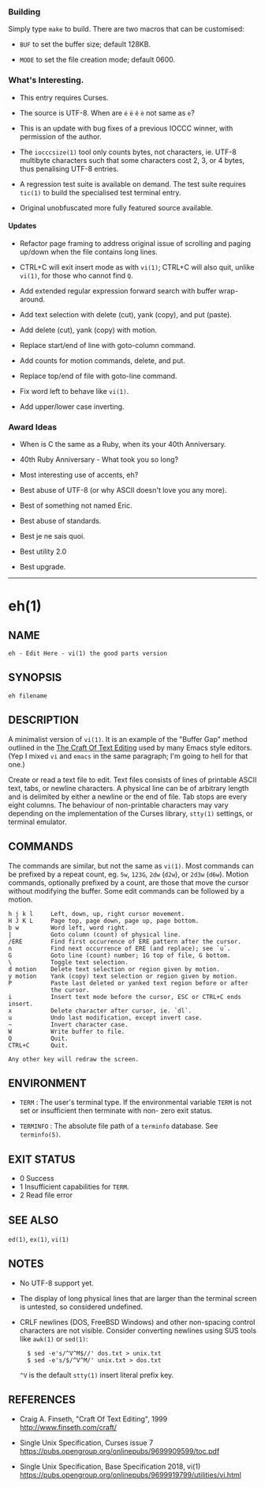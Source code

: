 ### Building

Simply type `make` to build.  There are two macros that can be customised:

* `BUF` to set the buffer size; default 128KB.

* `MODE` to set the file creation mode; default 0600.


### What's Interesting.

* This entry requires Curses.

* The source is UTF-8.  When are `é` `ë` `ê` `è` not same as `e`?

* This is an update with bug fixes of a previous IOCCC winner, with permission of the author.

* The `iocccsize(1)` tool only counts bytes, not characters, ie. UTF-8 multibyte characters such that some characters cost 2, 3, or 4 bytes, thus penalising UTF-8 entries.

* A regression test suite is available on demand.  The test suite requires `tic(1)` to build the specialised test terminal entry.

* Original unobfuscated more fully featured source available.


#### Updates

* Refactor page framing to address original issue of scrolling and paging up/down when the file contains long lines.

* CTRL+C will exit insert mode as with `vi(1)`; CTRL+C will also quit, unlike `vi(1)`, for those who cannot find `Q`.

* Add extended regular expression forward search with buffer wrap-around.

* Add text selection with delete (cut), yank (copy), and put (paste).

* Add delete (cut), yank (copy) with motion.

* Replace start/end of line with goto-column command.

* Add counts for motion commands, delete, and put.

* Replace top/end of file with goto-line command.

* Fix word left to behave like `vi(1)`.

* Add upper/lower case inverting.


### Award Ideas

* When is C the same as a Ruby, when its your 40th Anniversary.

* 40th Ruby Anniversary - What took you so long?

* Most interesting use of accents, eh?

* Best abuse of UTF-8 (or why ASCII doesn't love you any more).

* Best of something not named Eric.

* Best abuse of standards.

* Best je ne sais quoi.

* Best utility 2.0

* Best upgrade.


- - -

eh(1)
=====

NAME
----

    eh - Edit Here - vi(1) the good parts version


SYNOPSIS
--------

    eh filename


DESCRIPTION
-----------

A minimalist version of `vi(1)`.  It is an example of the "Buffer Gap" method outlined in the [The Craft Of Text Editing](http://www.finseth.com/craft/) used by many Emacs style editors.  (Yep I mixed `vi` and `emacs` in the same paragraph; I'm going to hell for that one.)

Create or read a text file to edit.  Text files consists of lines of printable ASCII text, tabs, or newline characters.  A physical line can be of arbitrary length and is delimited by either a newline or the end of file.  Tab stops are every eight columns.  The behaviour of non-printable characters may vary depending on the implementation of the Curses library, `stty(1)` settings, or terminal emulator.


COMMANDS
--------

The commands are similar, but not the same as `vi(1)`.  Most commands can be prefixed by a repeat count, eg. `5w`, `123G`, `2dw` (`d2w`), or `2d3w` (`d6w`).  Motion commands, optionally prefixed by a count, are those that move the cursor without modifying the buffer.  Some edit commands can be followed by a motion.

    h j k l     Left, down, up, right cursor movement.
    H J K L     Page top, page down, page up, page bottom.
    b w         Word left, word right.
    |           Goto column (count) of physical line.
    /ERE        Find first occurrence of ERE pattern after the cursor.
    n           Find next occurrence of ERE (and replace); see `u`.
    G           Goto line (count) number; 1G top of file, G bottom.
    \           Toggle text selection.
    d motion    Delete text selection or region given by motion.
    y motion    Yank (copy) text selection or region given by motion.
    P           Paste last deleted or yanked text region before or after
                the cursor.
    i           Insert text mode before the cursor, ESC or CTRL+C ends insert.
    x           Delete character after cursor, ie. `dl`.
    u           Undo last modification, except invert case.
    ~           Invert character case.
    W           Write buffer to file.
    Q           Quit.
    CTRL+C      Quit.

    Any other key will redraw the screen.


ENVIRONMENT
-----------

* `TERM` : The user's terminal type.  If the environmental variable `TERM` is not set or insufficient then terminate with non- zero exit status.

* `TERMINFO` : The absolute file path of a `terminfo` database.  See `terminfo(5)`.


EXIT STATUS
-----------

- 0     Success
- 1     Insufficient capabilities for `TERM`.
- 2     Read file error


SEE ALSO
--------

`ed(1)`, `ex(1)`, `vi(1)`


NOTES
-----

* No UTF-8 support yet.

* The display of long physical lines that are larger than the terminal screen is untested, so considered undefined.

* CRLF newlines (DOS, FreeBSD Windows) and other non-spacing control characters are not visible.  Consider converting newlines using SUS tools like `awk(1)` or `sed(1)`:

        $ sed -e's/^V^M$//' dos.txt > unix.txt
        $ sed -e's/$/^V^M/' unix.txt > dos.txt

  `^V` is the default `stty(1)` insert literal prefix key.


REFERENCES
----------

* Craig A. Finseth, "Craft Of Text Editing", 1999  
  <http://www.finseth.com/craft/>

* Single Unix Specification, Curses issue 7  
  <https://pubs.opengroup.org/onlinepubs/9699909599/toc.pdf>

* Single Unix Specification, Base Specification 2018, vi(1)  
  <https://pubs.opengroup.org/onlinepubs/9699919799/utilities/vi.html>
